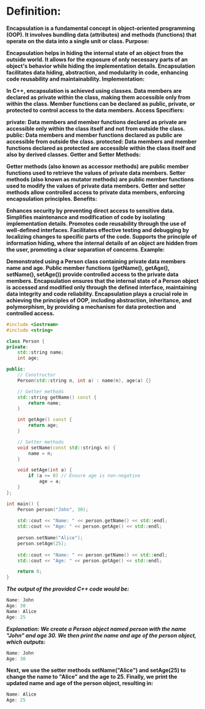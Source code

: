 # **Definition:**

**Encapsulation is a fundamental concept in object-oriented programming (OOP).
It involves bundling data (attributes) and methods (functions) that operate on the data into a single unit or class.
Purpose:**

**Encapsulation helps in hiding the internal state of an object from the outside world.
It allows for the exposure of only necessary parts of an object's behavior while hiding the implementation details.
Encapsulation facilitates data hiding, abstraction, and modularity in code, enhancing code reusability and maintainability.
Implementation:**

**In C++, encapsulation is achieved using classes.
Data members are declared as private within the class, making them accessible only from within the class.
Member functions can be declared as public, private, or protected to control access to the data members.
Access Specifiers:**

**private: Data members and member functions declared as private are accessible only within the class itself and not from outside the class.
public: Data members and member functions declared as public are accessible from outside the class.
protected: Data members and member functions declared as protected are accessible within the class itself and also by derived classes.
Getter and Setter Methods:**

**Getter methods (also known as accessor methods) are public member functions used to retrieve the values of private data members.
Setter methods (also known as mutator methods) are public member functions used to modify the values of private data members.
Getter and setter methods allow controlled access to private data members, enforcing encapsulation principles.
Benefits:**

**Enhances security by preventing direct access to sensitive data.
Simplifies maintenance and modification of code by isolating implementation details.
Promotes code reusability through the use of well-defined interfaces.
Facilitates effective testing and debugging by localizing changes to specific parts of the code.
Supports the principle of information hiding, where the internal details of an object are hidden from the user, promoting a clear separation of concerns.
Example:**

**Demonstrated using a Person class containing private data members name and age.
Public member functions (getName(), getAge(), setName(), setAge()) provide controlled access to the private data members.
Encapsulation ensures that the internal state of a Person object is accessed and modified only through the defined interface, maintaining data integrity and code reliability.
Encapsulation plays a crucial role in achieving the principles of OOP, including abstraction, inheritance, and polymorphism, by providing a mechanism for data protection and controlled access.**


```cpp
#include <iostream>
#include <string>

class Person {
private:
    std::string name;
    int age;

public:
    // Constructor
    Person(std::string n, int a) : name(n), age(a) {}

    // Getter methods
    std::string getName() const {
        return name;
    }

    int getAge() const {
        return age;
    }

    // Setter methods
    void setName(const std::string& n) {
        name = n;
    }

    void setAge(int a) {
        if (a >= 0) // Ensure age is non-negative
            age = a;
    }
};

int main() {
    Person person("John", 30);
    
    std::cout << "Name: " << person.getName() << std::endl;
    std::cout << "Age: " << person.getAge() << std::endl;
    
    person.setName("Alice");
    person.setAge(25);
    
    std::cout << "Name: " << person.getName() << std::endl;
    std::cout << "Age: " << person.getAge() << std::endl;

    return 0;
}
```

***The output of the provided C++ code would be:***
```cpp
Name: John
Age: 30
Name: Alice
Age: 25
```
***Explanation:
We create a Person object named person with the name "John" and age 30.
We then print the name and age of the person object, which outputs:***
```cpp
Name: John
Age: 30
```
**Next, we use the setter methods setName("Alice") and setAge(25) to change the name to "Alice" and the age to 25.
Finally, we print the updated name and age of the person object, resulting in:**
```cpp
Name: Alice
Age: 25
```

